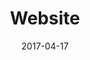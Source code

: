 ---
layout: post
title: Website
name: whiskytree
date: 2017-04-17
img: wtTab.png
alt: image-alt
description: "Whiskytree"
image_items: [
    {
        title: Whiskytree - Logo / Website,
        img: wt_website.png,
        description: "3D Modeling of the website logo, details, characters and contents"
    },
    {
        img: ,
        description: ""
    },
    {
        img: ,
        description: ""
    },
    {
        img: ,
        description: ""
    },
    {
        img: ,
        description: ""
    },
    {
        img: ,
        description: ""
    },
    {
        img: ,
        description: ""
    },
    {
        img: ,
        description: ""
    },
    {
        img: ,
        description: ""
    },
    
]
---
